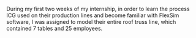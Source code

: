 During my first two weeks of my internship, in order to learn the process ICG used on their production lines and become familiar with FlexSim software, I was assigned to model
their entire roof truss line, which contained 7 tables and 25 employees.
